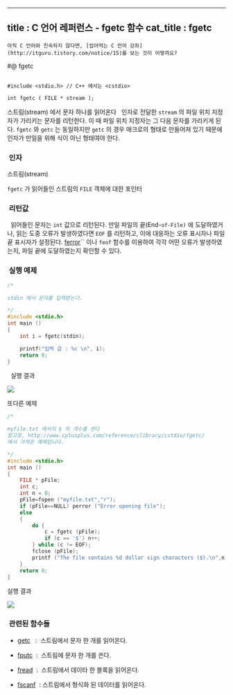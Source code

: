 ----------------
title : C 언어 레퍼런스 - fgetc 함수
cat_title :  fgetc
--------------


```warning
아직 C 언어와 친숙하지 않다면, [씹어먹는 C 언어 강좌](http://itguru.tistory.com/notice/15)를 보는 것이 어떻까요?

```

#@ fgetc

```info

#include <stdio.h> // C++ 에서는 <cstdio>

int fgetc ( FILE * stream );
```



스트림(stream) 에서 문자 하나를 읽어온다
  인자로 전달한 `stream` 의 파일 위치 지정자가 가리키는 문자를 리턴한다. 이 때 파일 위치 지정자는 그 다음 문자를 가리키게 된다. `fgetc` 와 `getc` 는 동일하지만 `getc` 의 경우 매크로의 형태로 만들어져 있기 때문에 인자가 만일을 위해 식이 아닌 형태여야 한다.



###  인자



스트림(stream)

`fgetc` 가 읽어들인 스트림의 `FILE` 객체에 대한 포인터



###  리턴값




  읽어들인 문자는 `int` 값으로 리턴된다. 만일 파일의 끝(End-`of-File)` 에 도달하였거나, 읽는 도중 오류가 발생하였다면 `EOF` 를 리턴하고, 이에 대응하는 오류 표시자나 파일 끝 표시자가 설정된다. [ferror](http://itguru.tistory.com/52)`` 이나 `feof` 함수를 이용하여 각각 어떤 오류가 발생하였는지, 파일 끝에 도달하였는지 확인할 수 있다.



###  실행 예제




```cpp
/*

stdin 에서 문자를 입력받는다.

*/
#include <stdio.h>
int main ()
{
    int i = fgetc(stdin);

    printf("입력 값 : %c \n", i);
    return 0;
}
```

  실행 결과


![](http://img1.daumcdn.net/thumb/R1920x0/?fname=http%3A%2F%2Fcfile27.uf.tistory.com%2Fimage%2F1521E9184B60618605A0D0)

또다른 예제

```cpp
/*

myfile.txt 에서의 $ 의 개수를 센다
참고로, http://www.cplusplus.com/reference/clibrary/cstdio/fgetc/
에서 가져온 예제입니다.

*/
#include <stdio.h>
int main ()
{
    FILE * pFile;
    int c;
    int n = 0;
    pFile=fopen ("myfile.txt","r");
    if (pFile==NULL) perror ("Error opening file");
    else
    {
        do {
            c = fgetc (pFile);
            if (c == '$') n++;
        } while (c != EOF);
        fclose (pFile);
        printf ("The file contains %d dollar sign characters ($).\n",n);
    }
    return 0;
}
```

실행 결과


![](http://img1.daumcdn.net/thumb/R1920x0/?fname=http%3A%2F%2Fcfile30.uf.tistory.com%2Fimage%2F155C96174B6060F23B9824)




###  관련된 함수들



*  [getc](http://itguru.tistory.com/41)   :  스트림에서 문자 한 개를 읽어온다.

*  [fputc](http://itguru.tistory.com/39)  :  스트림에 문자 한 개를 쓴다.

*  [fread](http://itguru.tistory.com/68)  :  스트림에서 데이타 한 블록을 읽어온다.

*  [fscanf](http://itguru.tistory.com/65)  : 스트림에서 형식화 된 데이터를 읽어온다.










